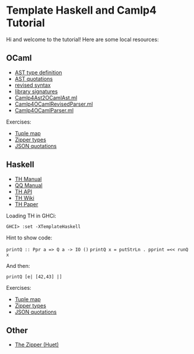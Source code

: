 # Template Haskell and Camlp4 Tutorial

Hi and welcome to the tutorial! Here are some local resources:

## OCaml

 * [AST type definition](doc/ocaml/Camlp4Ast.partial.ml.html)
 * [AST quotations](doc/ocaml/ast.html)
 * [revised syntax](doc/ocaml/revised.html)
 * [library signatures](doc/ocaml/Sig.ml.html)
 * [Camlp4Ast2OCamlAst.ml](doc/ocaml/Camlp4Ast2OCamlAst.ml.html)
 * [Camlp4OCamlRevisedParser.ml](doc/ocaml/Camlp4OCamlRevisedParser.ml.html)
 * [Camlp4OCamlParser.ml](doc/ocaml/Camlp4OCamlParser.ml.html)

Exercises:

 * [Tuple map](exercises/ocaml/tuple_map/index.html)
 * [Zipper types](exercises/ocaml/zipper/index.html)
 * [JSON quotations](exercises/ocaml/json_quot/index.html)

## Haskell

 * [TH Manual](http://www.haskell.org/ghc/docs/latest/html/users_guide/template-haskell.html)
 * [QQ Manual](http://www.haskell.org/ghc/docs/6.12.2/html/users_guide/template-haskell.html#th-quasiquotation)
 * [TH API](http://hackage.haskell.org/cgi-bin/hackage-scripts/package/template-haskell)
 * [TH Wiki](http://www.haskell.org/haskellwiki/Template_Haskell)
 * [TH Paper](http://research.microsoft.com/en-us/um/people/simonpj/papers/meta-haskell/meta-haskell.pdf)

Loading TH in GHCi:

`GHCI> :set -XTemplateHaskell`

Hint to show code:

`printQ :: Ppr a => Q a -> IO ()`
`printQ x = putStrLn . pprint =<< runQ x`

And then:

`printQ [e| [42,43] |]`

Exercises:

 * [Tuple map](exercises/haskell/tuple/tuple.html)
 * [Zipper types](exercises/haskell/zipper/zipper.html)
 * [JSON quotations](exercises/haskell/json-quot/json-quot.html)

## Other

 * [The Zipper (Huet)](doc/huet-zipper.pdf)
